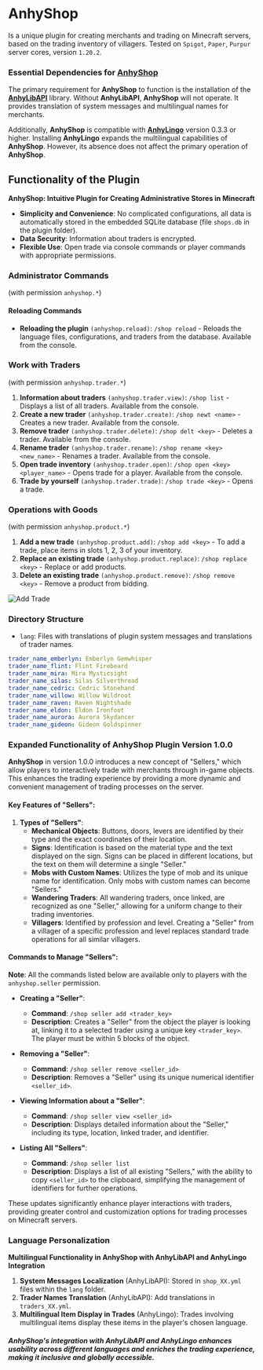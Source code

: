 # AnhyShop
Is a unique plugin for creating merchants and trading on Minecraft servers, based on the trading inventory of villagers. Tested on `Spigot`, `Paper`, `Purpur` server cores, version `1.20.2`.

### Essential Dependencies for [**AnhyShop**](https://dev.anh.ink/anhyshop/)
The primary requirement for **AnhyShop** to function is the installation of the [**AnhyLibAPI**](https://dev.anh.ink/anhylibapi/) library. Without **AnhyLibAPI**, **AnhyShop** will not operate. It provides translation of system messages and multilingual names for merchants.

Additionally, **AnhyShop** is compatible with [**AnhyLingo**](https://dev.anh.ink/anhylingo/) version 0.3.3 or higher. Installing **AnhyLingo** expands the multilingual capabilities of **AnhyShop**. However, its absence does not affect the primary operation of **AnhyShop**.

## Functionality of the Plugin
**AnhyShop: Intuitive Plugin for Creating Administrative Stores in Minecraft**

- **Simplicity and Convenience**: No complicated configurations, all data is automatically stored in the embedded SQLite database (file `shops.db` in the plugin folder).
- **Data Security**: Information about traders is encrypted.
- **Flexible Use**: Open trade via console commands or player commands with appropriate permissions.

### Administrator Commands
(with permission `anhyshop.*`)

#### Reloading Commands
- **Reloading the plugin** `(anhyshop.reload)`: `/shop reload` - Reloads the language files, configurations, and traders from the database. Available from the console.

### Work with Traders
(with permission `anhyshop.trader.*`)

1. **Information about traders** `(anhyshop.trader.view)`: `/shop list` - Displays a list of all traders. Available from the console.
2. **Create a new trader** `(anhyshop.trader.create)`: `/shop newt <name>` - Creates a new trader. Available from the console.
3. **Remove trader** `(anhyshop.trader.delete)`: `/shop delt <key>` - Deletes a trader. Available from the console.
4. **Rename trader** `(anhyshop.trader.rename)`: `/shop rename <key> <new_name>` - Renames a trader. Available from the console.
5. **Open trade inventory** `(anhyshop.trader.open)`: `/shop open <key> <player_name>` - Opens trade for a player. Available from the console.
6. **Trade by yourself** `(anhyshop.trader.trade)`: `/shop trade <key>` - Opens a trade.

### Operations with Goods
(with permission `anhyshop.product.*`)

1. **Add a new trade** `(anhyshop.product.add)`: `/shop add <key>` - To add a trade, place items in slots 1, 2, 3 of your inventory.
2. **Replace an existing trade** `(anhyshop.product.replace)`: `/shop replace <key>` - Replace or add products.
3. **Delete an existing trade** `(anhyshop.product.remove)`: `/shop remove <key>` - Remove a product from bidding.

![Add Trade](https://dev.anh.ink/images/addtrade.png "Work with traders")

### Directory Structure
- `lang`: Files with translations of plugin system messages and translations of trader names.
```yaml
trader_name_emberlyn: Emberlyn Gemwhisper
trader_name_flint: Flint Firebeard
trader_name_mira: Mira Mysticsight
trader_name_silas: Silas Silverthread
trader_name_cedric: Cedric Stonehand
trader_name_willow: Willow Wildroot
trader_name_raven: Raven Nightshade
trader_name_eldon: Eldon Ironfoot
trader_name_aurora: Aurora Skydancer
trader_name_gideon: Gideon Goldspinner
```
### Expanded Functionality of AnhyShop Plugin Version 1.0.0

**AnhyShop** in version 1.0.0 introduces a new concept of "Sellers," which allow players to interactively trade with merchants through in-game objects. This enhances the trading experience by providing a more dynamic and convenient management of trading processes on the server.

#### Key Features of "Sellers":

1. **Types of "Sellers"**:
   - **Mechanical Objects**: Buttons, doors, levers are identified by their type and the exact coordinates of their location.
   - **Signs**: Identification is based on the material type and the text displayed on the sign. Signs can be placed in different locations, but the text on them will determine a single "Seller."
   - **Mobs with Custom Names**: Utilizes the type of mob and its unique name for identification. Only mobs with custom names can become "Sellers."
   - **Wandering Traders**: All wandering traders, once linked, are recognized as one "Seller," allowing for a uniform change to their trading inventories.
   - **Villagers**: Identified by profession and level. Creating a "Seller" from a villager of a specific profession and level replaces standard trade operations for all similar villagers.

#### Commands to Manage "Sellers":

**Note**: All the commands listed below are available only to players with the `anhyshop.seller` permission.

- **Creating a "Seller"**:
  - **Command**: `/shop seller add <trader_key>`
  - **Description**: Creates a "Seller" from the object the player is looking at, linking it to a selected trader using a unique key `<trader_key>`. The player must be within 5 blocks of the object.

- **Removing a "Seller"**:
  - **Command**: `/shop seller remove <seller_id>`
  - **Description**: Removes a "Seller" using its unique numerical identifier `<seller_id>`.

- **Viewing Information about a "Seller"**:
  - **Command**: `/shop seller view <seller_id>`
  - **Description**: Displays detailed information about the "Seller," including its type, location, linked trader, and identifier.

- **Listing All "Sellers"**:
  - **Command**: `/shop seller list`
  - **Description**: Displays a list of all existing "Sellers," with the ability to copy `<seller_id>` to the clipboard, simplifying the management of identifiers for further operations.

These updates significantly enhance player interactions with traders, providing greater control and customization options for trading processes on Minecraft servers.

### Language Personalization
**Multilingual Functionality in AnhyShop with AnhyLibAPI and AnhyLingo Integration**

1. **System Messages Localization** (AnhyLibAPI): Stored in `shop_XX.yml` files within the `lang` folder.
2. **Trader Names Translation** (AnhyLibAPI): Add translations in `traders_XX.yml`.
3. **Multilingual Item Display in Trades** (AnhyLingo): Trades involving multilingual items display these items in the player's chosen language.

##### AnhyShop's integration with AnhyLibAPI and AnhyLingo enhances usability across different languages and enriches the trading experience, making it inclusive and globally accessible.
